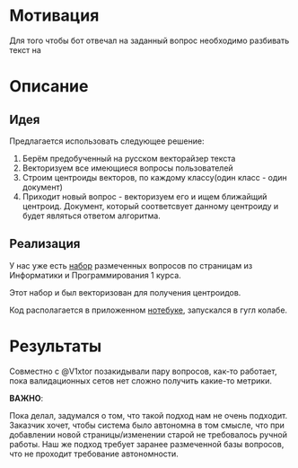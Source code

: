 # Мотивация

Для того чтобы бот отвечал на заданный вопрос необходимо разбивать текст на

# Описание

## Идея

Предлагается использовать следующее решение:

1. Берём предобученный на русском векторайзер текста
2. Векторизуем все имеющиеся вопросы пользователей
3. Строим центроиды векторов, по каждому классу(один класс - один документ)
4. Приходит новый вопрос - векторизуем его и ищем ближайщий центроид. Документ, который соответсвует данному центроиду и будет являться ответом алгоритма.

## Реализация

У нас уже есть [набор](https://drive.google.com/file/d/1NKoxe-KUirKp91yLZhCz63QFCTXEGPoo/view) размеченных вопросов по страницам из Информатики и Программирования 1 курса.

Этот набор и был векторизован для получения центроидов.

Код располагается в приложенном [нотебуке](./moevm_bot_centrs.ipynb), запускался в гугл колабе.

# Результаты

Совместно с @V1xtor позакидывали пару вопросов, как-то работает, пока валидационных сетов нет сложно получить какие-то метрики.

**ВАЖНО**:

Пока делал, задумался о том, что такой подход нам не очень подходит. Заказчик хочет, чтобы система было автономна в том смысле, что при добавлении новой страницы/изменении старой не требовалось ручной работы. Наш же подход требует заранее размеченной базы вопросов, что не проходит требование автономности.
